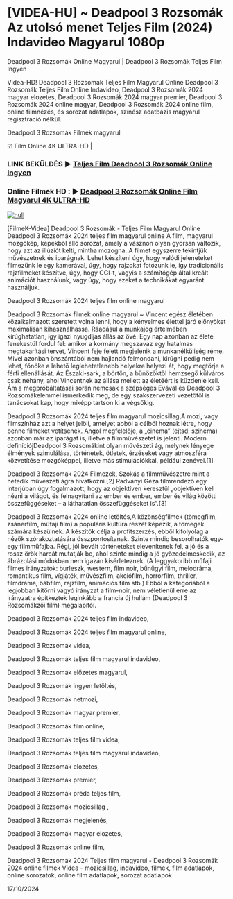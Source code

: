 # [VIDEA-HU] ~ Deadpool 3 Rozsomák Az utolsó menet Teljes Film (2024) Indavideo Magyarul 1080p

Deadpool 3 Rozsomák Online Magyarul | Deadpool 3 Rozsomák Teljes Film Ingyen

Videa-HD! Deadpool 3 Rozsomák Teljes Film Magyarul Online Deadpool 3 Rozsomák Teljes Film Online Indavideo, Deadpool 3 Rozsomák 2024 magyar elozetes, Deadpool 3 Rozsomák 2024 magyar premier, Deadpool 3 Rozsomák 2024 online magyar, Deadpool 3 Rozsomák 2024 online film, online filmnézés, és sorozat adatlapok, színész adatbázis magyarul regisztráció nélkül.

Deadpool 3 Rozsomák Filmek magyarul

☑ Film Online 4K ULTRA-HD |

### LINK BEKÜLDÉS ▶️ [Teljes Film Deadpool 3 Rozsomák Online Ingyen](https://t.co/QhCeUK7hvN)

### Online Filmek HD : ▶️ [Deadpool 3 Rozsomák Online Film Magyarul 4K ULTRA-HD](https://t.co/QhCeUK7hvN)

[![null](https://static.wixstatic.com/media/855a25_043b5abeb4ae4d35ac003198e7fe56ed~mv2.gif)](https://t.co/QhCeUK7hvN)

[FilmeK-Videa] Deadpool 3 Rozsomák - Teljes Film Magyarul Online Deadpool 3 Rozsomák 2024 teljes film magyarul online A film, magyarul mozgókép, képekből álló sorozat, amely a vásznon olyan gyorsan változik, hogy azt az illúziót kelti, mintha mozogna. A filmet egyszerre tekintjük művészetnek és iparágnak. Lehet készíteni úgy, hogy valódi jeleneteket filmezünk le egy kamerával, úgy, hogy rajzokat fotózunk le, így tradicionális rajzfilmeket készítve, úgy, hogy CGI-t, vagyis a számítógép által kreált animációt használunk, vagy úgy, hogy ezeket a technikákat egyaránt használjuk.

Deadpool 3 Rozsomák 2024 teljes film online magyarul

Deadpool 3 Rozsomák filmek online magyarul ~ Vincent egész életében közalkalmazott szeretett volna lenni, hogy a kényelmes élettel járó előnyöket maximálisan kihasználhassa. Ráadásul a munkajog értelmében kirúghatatlan, így igazi nyugdíjas állás az övé. Egy nap azonban az élete fenekestül fordul fel: amikor a kormány megszavaz egy hatalmas megtakarítási tervet, Vincent feje felett megjelenik a munkanélküliség réme. Mivel azonban önszántából nem hajlandó felmondani, kirúgni pedig nem lehet, főnöke a lehető leglehetetlenebb helyekre helyezi át, hogy megtörje a férfi ellenállását. Az Északi-sark, a börtön, a bűnözőktől hemzsegő külváros csak néhány, ahol Vincentnek az állása mellett az életéért is küzdenie kell. Ám a megpróbáltatásai során nemcsak a szépséges Evával és Deadpool 3 Rozsomákelemmel ismerkedik meg, de egy szakszervezeti vezetőtől is tanácsokat kap, hogy miképp tartson ki a végsőkig.

Deadpool 3 Rozsomák 2024 teljes film magyarul mozicsillag,A mozi, vagy filmszínház azt a helyet jelöli, amelyet abból a célból hoznak létre, hogy benne filmeket vetítsenek. Angol megfelelője, a „cinema” (ejtsd: szinema) azonban már az iparágat is, illetve a filmművészetet is jelenti. Modern definíciójDeadpool 3 Rozsomákint olyan művészeti ág, melynek lényege élmények szimulálása, történetek, ötletek, érzéseket vagy atmoszféra közvetítése mozgóképpel, illetve más stimulációkkal, például zenével.[1]

Deadpool 3 Rozsomák 2024 Filmezek, Szokás a filmművészetre mint a hetedik művészeti ágra hivatkozni.[2] Radványi Géza filmrendező egy interjúban úgy fogalmazott, hogy az objektíven keresztül „objektíven kell nézni a világot, és felnagyítani az ember és ember, ember és világ közötti összefüggéseket – a láthatatlan összefüggéseket is”.[3]

Deadpool 3 Rozsomák 2024 online letöltés,A közönségfilmek (tömegfilm, zsánerfilm, műfaji film) a populáris kultúra részét képezik, a tömegek számára készülnek. A készítők célja a profitszerzés, ebből kifolyólag a nézők szórakoztatására összpontosítanak. Szinte mindig besorolhatók egy-egy filmműfajba. Régi, jól bevált történeteket elevenítenek fel, a jó és a rossz örök harcát mutatják be, ahol szinte mindig a jó győzedelmeskedik, az ábrázolási módokban nem igazán kísérleteznek. (A leggyakoribb műfaji filmes irányzatok: burleszk, western, film noir, bűnügyi film, melodráma, romantikus film, vígjáték, művészfilm, akciófilm, horrorfilm, thriller, filmdráma, bábfilm, rajzfilm, animációs film stb.) Ebből a kategóriából a legjobban kitörni vágyó irányzat a film-noir, nem véletlenül erre az irányzatra építkeztek leginkább a francia új hullám (Deadpool 3 Rozsomákzői film) megalapítói.

Deadpool 3 Rozsomák 2024 teljes film indavideo,

Deadpool 3 Rozsomák 2024 teljes film magyarul online,

Deadpool 3 Rozsomák videa,

Deadpool 3 Rozsomák teljes film magyarul indavideo,

Deadpool 3 Rozsomák előzetes magyarul,

Deadpool 3 Rozsomák ingyen letöltés,

Deadpool 3 Rozsomák netmozi,

Deadpool 3 Rozsomák magyar premier,

Deadpool 3 Rozsomák film online,

Deadpool 3 Rozsomák teljes film videa,

Deadpool 3 Rozsomák teljes film magyarul indavideo,

Deadpool 3 Rozsomák elozetes,

Deadpool 3 Rozsomák premier,

Deadpool 3 Rozsomák préda teljes film,

Deadpool 3 Rozsomák mozicsillag ,

Deadpool 3 Rozsomák megjelenés,

Deadpool 3 Rozsomák magyar elozetes,

Deadpool 3 Rozsomák online film,

Deadpool 3 Rozsomák 2024 Teljes film magyarul - Deadpool 3 Rozsomák 2024 online filmek Videa - mozicsillag, indavideo, filmek, film adatlapok, online sorozatok, online film adatlapok, sorozat adatlapok

17/10/2024
